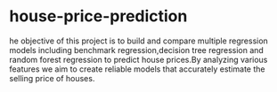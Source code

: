 # house-price-prediction
he objective of this project is to build and compare multiple regression models including benchmark regression,decision tree regression and random forest regression to predict house prices.By analyzing various features we aim to create reliable models that accurately estimate the selling price of houses.
